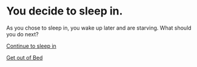 # You decide to sleep in.

As you chose to sleep in, you wake up later and are starving. What should you do next?

[Continue to sleep in](Stay-in-Bed/lazy.md)

[Get out of Bed](../Get-out-of-bed/Get-out-of-bed.md)
